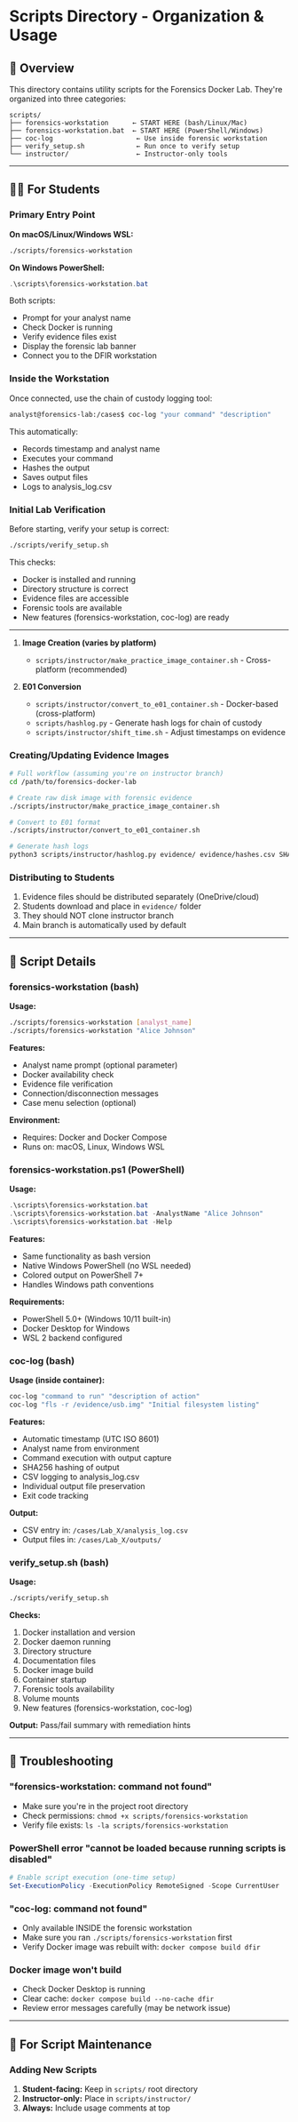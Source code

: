# Scripts Directory - Organization & Usage

## 📍 Overview

This directory contains utility scripts for the Forensics Docker Lab. They're organized into three categories:

```
scripts/
├── forensics-workstation      ← START HERE (bash/Linux/Mac)
├── forensics-workstation.bat  ← START HERE (PowerShell/Windows)
├── coc-log                     ← Use inside forensic workstation
├── verify_setup.sh             ← Run once to verify setup
└── instructor/                 ← Instructor-only tools
```

---

## 👨‍🎓 For Students

### Primary Entry Point

**On macOS/Linux/Windows WSL:**
```bash
./scripts/forensics-workstation
```

**On Windows PowerShell:**
```powershell
.\scripts\forensics-workstation.bat
```

Both scripts:
- Prompt for your analyst name
- Check Docker is running
- Verify evidence files exist
- Display the forensic lab banner
- Connect you to the DFIR workstation

### Inside the Workstation

Once connected, use the chain of custody logging tool:

```bash
analyst@forensics-lab:/cases$ coc-log "your command" "description"
```

This automatically:
- Records timestamp and analyst name
- Executes your command
- Hashes the output
- Saves output files
- Logs to analysis_log.csv

### Initial Lab Verification

Before starting, verify your setup is correct:

```bash
./scripts/verify_setup.sh
```

This checks:
- Docker is installed and running
- Directory structure is correct
- Evidence files are accessible
- Forensic tools are available
- New features (forensics-workstation, coc-log) are ready

---
1. **Image Creation (varies by platform)**
   - `scripts/instructor/make_practice_image_container.sh` - Cross-platform (recommended)

2. **E01 Conversion**
   - `scripts/instructor/convert_to_e01_container.sh` - Docker-based (cross-platform)
   - `scripts/hashlog.py` - Generate hash logs for chain of custody
   - `scripts/instructor/shift_time.sh` - Adjust timestamps on evidence

### Creating/Updating Evidence Images

```bash
# Full workflow (assuming you're on instructor branch)
cd /path/to/forensics-docker-lab

# Create raw disk image with forensic evidence
./scripts/instructor/make_practice_image_container.sh

# Convert to E01 format
./scripts/instructor/convert_to_e01_container.sh

# Generate hash logs
python3 scripts/instructor/hashlog.py evidence/ evidence/hashes.csv SHA256
```

### Distributing to Students

1. Evidence files should be distributed separately (OneDrive/cloud)
2. Students download and place in `evidence/` folder
3. They should NOT clone instructor branch
4. Main branch is automatically used by default

---

## 🔧 Script Details

### forensics-workstation (bash)

**Usage:**
```bash
./scripts/forensics-workstation [analyst_name]
./scripts/forensics-workstation "Alice Johnson"
```

**Features:**
- Analyst name prompt (optional parameter)
- Docker availability check
- Evidence file verification
- Connection/disconnection messages
- Case menu selection (optional)

**Environment:**
- Requires: Docker and Docker Compose
- Runs on: macOS, Linux, Windows WSL

### forensics-workstation.ps1 (PowerShell)

**Usage:**
```powershell
.\scripts\forensics-workstation.bat
.\scripts\forensics-workstation.bat -AnalystName "Alice Johnson"
.\scripts\forensics-workstation.bat -Help
```

**Features:**
- Same functionality as bash version
- Native Windows PowerShell (no WSL needed)
- Colored output on PowerShell 7+
- Handles Windows path conventions

**Requirements:**
- PowerShell 5.0+ (Windows 10/11 built-in)
- Docker Desktop for Windows
- WSL 2 backend configured

### coc-log (bash)

**Usage (inside container):**
```bash
coc-log "command to run" "description of action"
coc-log "fls -r /evidence/usb.img" "Initial filesystem listing"
```

**Features:**
- Automatic timestamp (UTC ISO 8601)
- Analyst name from environment
- Command execution with output capture
- SHA256 hashing of output
- CSV logging to analysis_log.csv
- Individual output file preservation
- Exit code tracking

**Output:**
- CSV entry in: `/cases/Lab_X/analysis_log.csv`
- Output files in: `/cases/Lab_X/outputs/`

### verify_setup.sh (bash)

**Usage:**
```bash
./scripts/verify_setup.sh
```

**Checks:**
1. Docker installation and version
2. Docker daemon running
3. Directory structure
4. Documentation files
5. Docker image build
6. Container startup
7. Forensic tools availability
8. Volume mounts
9. New features (forensics-workstation, coc-log)

**Output:** Pass/fail summary with remediation hints

---

## 🐛 Troubleshooting

### "forensics-workstation: command not found"
- Make sure you're in the project root directory
- Check permissions: `chmod +x scripts/forensics-workstation`
- Verify file exists: `ls -la scripts/forensics-workstation`

### PowerShell error "cannot be loaded because running scripts is disabled"
```powershell
# Enable script execution (one-time setup)
Set-ExecutionPolicy -ExecutionPolicy RemoteSigned -Scope CurrentUser
```

### "coc-log: command not found"
- Only available INSIDE the forensic workstation
- Make sure you ran `./scripts/forensics-workstation` first
- Verify Docker image was rebuilt with: `docker compose build dfir`

### Docker image won't build
- Check Docker Desktop is running
- Clear cache: `docker compose build --no-cache dfir`
- Review error messages carefully (may be network issue)

---

## 🔄 For Script Maintenance

### Adding New Scripts

1. **Student-facing:** Keep in `scripts/` root directory
2. **Instructor-only:** Place in `scripts/instructor/`
4. **Always:** Include usage comments at top

